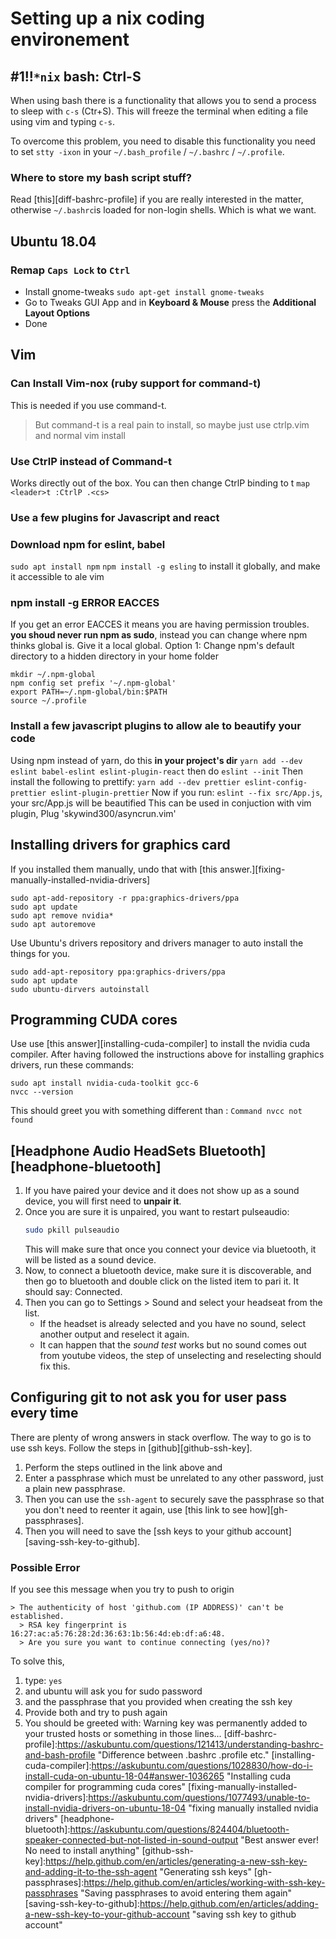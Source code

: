 # Setting up a nix coding environement

## #1!!`*nix` bash: Ctrl-S
When using bash there is a functionality that allows you to send a process to sleep with `c-s` (Ctr+S). This will freeze the terminal when editing a file using vim and typing `c-s`.

To overcome this problem, you need to disable this functionality you need to set `stty -ixon` in your `~/.bash_profile` / `~/.bashrc` / `~/.profile`.

### Where to store my bash script stuff?
Read [this][diff-bashrc-profile] if you are really interested in the matter, otherwise `~/.bashrc`is loaded for non-login shells. Which is what we want.

## Ubuntu 18.04
### Remap `Caps Lock` to `Ctrl`
- Install gnome-tweaks
  `sudo apt-get install gnome-tweaks`
- Go to Tweaks GUI App and in **Keyboard & Mouse** press the **Additional Layout Options**
- Done

## Vim

### Can Install Vim-nox (ruby support for command-t)
This is needed if you use command-t.
> But command-t is a real pain to install, so maybe just use ctrlp.vim and normal vim install

### Use CtrlP instead of Command-t
Works directly out of the box. You can then change CtrlP binding to <leader>t
`map <leader>t :CtrlP .<cs>`

### Use a few plugins for Javascript and react
### Download npm for eslint, babel
`sudo apt install npm`
`npm install -g esling` to install it globally, and make it accessible to ale vim
### npm install -g ERROR EACCES
If you get an error EACCES it means you are having permission troubles.
**you shoud never run npm as sudo**, instead you can change where npm thinks global is.
Give it a local global.
Option 1: Change npm's default directory to a hidden directory in your home folder
```
mkdir ~/.npm-global
npm config set prefix '~/.npm-global'
export PATH=~/.npm-global/bin:$PATH
source ~/.profile
```
### Install a few javascript plugins to allow ale to beautify your code
Using npm instead of yarn, do this **in your project's dir**
`yarn add --dev eslint babel-eslint eslint-plugin-react`
then do
`eslint --init`
Then install the following to prettify:
`yarn add --dev prettier eslint-config-prettier eslint-plugin-prettier`
Now if you run: `eslint --fix src/App.js`, your src/App.js will be beautified
This can be used in conjuction with vim plugin, Plug 'skywind300/asyncrun.vim'

## Installing drivers for graphics card
If you installed them manually, undo that with [this answer.][fixing-manually-installed-nvidia-drivers]
```
sudo apt-add-repository -r ppa:graphics-drivers/ppa
sudo apt update
sudo apt remove nvidia*
sudo apt autoremove
```
Use Ubuntu's drivers repository and drivers manager to auto install the things for you.
```
sudo add-apt-repository ppa:graphics-drivers/ppa
sudo apt update
sudo ubuntu-dirvers autoinstall
```

## Programming CUDA cores
Use use [this answer][installing-cuda-compiler] to install the nvidia cuda compiler.
After having followed the instructions above for installing graphics drivers, run these commands:
```
sudo apt install nvidia-cuda-toolkit gcc-6
nvcc --version
```
This should greet you with something different than : `Command nvcc not found`

## [Headphone Audio HeadSets Bluetooth][headphone-bluetooth]
1. If you have paired your device and it does not show up as a sound device, you will first need to **unpair it**.
2. Once you are sure it is unpaired, you want to restart pulseaudio:
   ```bash
   sudo pkill pulseaudio
   ```
   This will make sure that once you connect your device via bluetooth, it will be listed as a sound device.
3. Now, to connect a bluetooth device, make sure it is discoverable, and then go to bluetooth and double click on the listed item to pari it. It should say: Connected.
4. Then you can go to Settings > Sound and select your headseat from the list.
   - If the headset is already selected and you have no sound, select another output and reselect it again.
   - It can happen that the *sound test* works but no sound comes out from youtube videos, the step of unselecting and reselecting should fix this.

## Configuring git to not ask you for user pass every time
There are plenty of wrong answers in stack overflow. The way to go is to use ssh keys. Follow the steps in [github][github-ssh-key]. 
1. Perform the steps outlined in the link above and
2. Enter a passphrase which must be unrelated to any other password, just a plain new passphrase. 
3. Then you can use the `ssh-agent` to securely save the passphrase so that you don't need to reenter it again, use [this link to see how][gh-passphrases].
4. Then you will need to save the [ssh keys to your github account][saving-ssh-key-to-github].

### Possible Error
If you see this message when you try to push to origin
```
> The authenticity of host 'github.com (IP ADDRESS)' can't be established.
  > RSA key fingerprint is 16:27:ac:a5:76:28:2d:36:63:1b:56:4d:eb:df:a6:48.
  > Are you sure you want to continue connecting (yes/no)?
```
To solve this, 
1. type: `yes` 
2. and ubuntu will ask you for sudo password
3. and the passphrase that you provided when creating the ssh key
4. Provide both and try to push again
5. You should be greeted with: Warning key was permanently added to your trusted hosts or something in those lines...
[diff-bashrc-profile]:https://askubuntu.com/questions/121413/understanding-bashrc-and-bash-profile "Difference between .bashrc .profile etc."
[installing-cuda-compiler]:https://askubuntu.com/questions/1028830/how-do-i-install-cuda-on-ubuntu-18-04#answer-1036265 "Installing cuda compiler for programming cuda cores"
[fixing-manually-installed-nvidia-drivers]:https://askubuntu.com/questions/1077493/unable-to-install-nvidia-drivers-on-ubuntu-18-04 "fixing manually installed nvidia drivers"
[headphone-bluetooth]:https://askubuntu.com/questions/824404/bluetooth-speaker-connected-but-not-listed-in-sound-output "Best answer ever! No need to install anything"
[github-ssh-key]:https://help.github.com/en/articles/generating-a-new-ssh-key-and-adding-it-to-the-ssh-agent "Generating ssh keys"
[gh-passphrases]:https://help.github.com/en/articles/working-with-ssh-key-passphrases "Saving passphrases to avoid entering them again"
[saving-ssh-key-to-github]:https://help.github.com/en/articles/adding-a-new-ssh-key-to-your-github-account "saving ssh key to github account"
